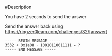 #Description

You have 2 seconds to send the answer

Send the answer back using https://ringzer0team.com/challenges/32/[answer] 

```
----- BEGIN MESSAGE -----
3532 + 0x1a08 - 10010110011111 = ?
----- END MESSAGE -----
```